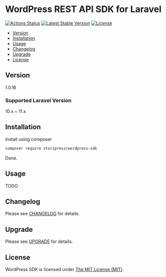 # WordPress REST API SDK for Laravel

[![Actions Status](https://github.com/storipress/wordpress-sdk/workflows/Testing/badge.svg)](https://github.com/storipress/wordpress-sdk/actions)
[![Latest Stable Version](https://poser.pugx.org/storipress/wordpress-sdk/v/stable)](https://packagist.org/packages/storipress/wordpress-sdk)
[![License](https://poser.pugx.org/storipress/wordpress-sdk/license)](https://packagist.org/packages/storipress/wordpress-sdk)

- [Version](#version)
- [Installation](#installation)
- [Usage](#usage)
- [Changelog](#changelog)
- [Upgrade](#upgrade)
- [License](#license)

## Version

1.0.16

### Supported Laravel Version

10.x ~ 11.x

## Installation

Install using composer

```sh
composer require storipress/wordpress-sdk
```

Done.

## Usage

TODO

## Changelog

Please see [CHANGELOG](CHANGELOG.md) for details.

## Upgrade

Please see [UPGRADE](UPGRADE.md) for details.

## License

WordPress SDK is licensed under [The MIT License (MIT)](LICENSE).
